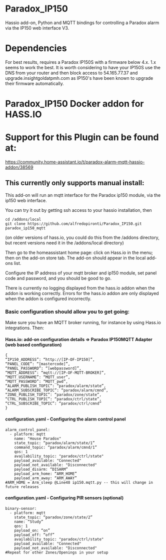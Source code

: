 # Paradox_IP150
Hassio add-on, Python and MQTT bindings for controlling a Paradox alarm via the IP150 web interface V3.

# Dependencies
For best results, requires a Paradox IP150S with a firmware below 4.x. 1.x seems to work the best. It is worth considering to have your IP150S use the DNS from your router and then block access to 54.165.77.37 and upgrade.insightgoldatpmh.com as IP150's have been known to upgrade their firmware automatically.

# Paradox_IP150 Docker addon for HASS.IO

# Support for this Plugin can be found at:

https://community.home-assistant.io/t/paradox-alarm-mqtt-hassio-addon/38569

## This currently only supports manual install:

This add-on will run an mqtt interface for the Paradox ip150 module, via the ip150 web interface.

You can try it out by getting ssh access to your hassio installation, then

    cd /addons/local
    git clone https://github.com/alfredopironti/Paradox_IP150.git paradox_ip150_mqtt

(on older versions of hass.io, you could do this from the /addons directory, but recent versions need it in the /addons/local directory)

Then go to the homeassistant home page: click on Hass.io in the menu; then on the add-on store tab.
The add-on should appear in the local add-ons list.

Configure the IP address of your mqtt broker and ip150 module, set panel code and password, and you should be good to go.

There is currently no logging displayed from the hass.io addon when the addon is working correctly. Errors for the hass.io addon are only displayed when the addon is configured incorrectly.

### Basic configuration should allow you to get going:

Make sure you have an MQTT broker running, for instance by using Hass.io integrations. Then:

#### Hass.io: add-on configuration details => Paradox IP150MQTT Adapter (web based configuration)
```
{
“IP150_ADDRESS”: “http://[IP-OF-IP150]”,
“PANEL_CODE”: “[mastercode]”,
“PANEL_PASSWORD”: “[webpassword]”,
“MQTT_ADDRESS”: “mqtt://[IP-OF-MQTT-BROKER]”,
“MQTT_USERNAME”: “MQTT_user”,
“MQTT_PASSWORD”: “MQTT_pwd”,
“ALARM_PUBLISH_TOPIC”: “paradox/alarm/state”,
“ALARM_SUBSCRIBE_TOPIC”: “paradox/alarm/cmnd”,
“ZONE_PUBLISH_TOPIC”: “paradox/zone/state”,
“CTRL_PUBLISH_TOPIC”: “paradox/ctrl/state”,
“CTRL_SUBSCRIBE_TOPIC”: “paradox/ctrl/cmnd”
}
```

#### configuration.yaml - Configuring the alarm control panel
```
alarm_control_panel:
  - platform: mqtt
    name: "House Paradox"
    state_topic: “paradox/alarm/state/1”
    command_topic: “paradox/alarm/cmnd/1”
    qos: 1
    availability_topic: "paradox/ctrl/state"
    payload_available: "Connected"
    payload_not_available: "Disconnected"
    payload_disarm: “DISARM”
    payload_arm_home: “ARM_HOME”
    payload_arm_away: “ARM_AWAY”
#ARM_HOME = Arm_sleep @Line48 ip150.mqtt.py -- this will change in future releases
```
#### configuration.yaml - Configuring PIR sensors (optional)
```
binary-sensor:
  - platform: mqtt
    state_topic: “paradox/zone/state/2”
    name: “Study”
    qos: 1
    payload_on: “on”
    payload_off: “off”
    availability_topic: "paradox/ctrl/state"
    payload_available: "Connected"
    payload_not_available: "Disconnected"
#Repeat for other Zones/Openings in your setup
```

